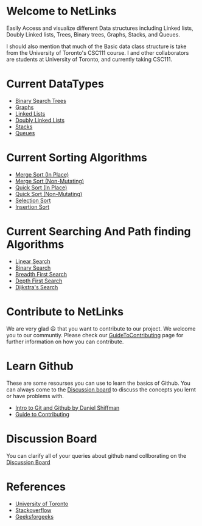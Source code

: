 # Welcome to NetLinks

Easily Access and visualize different Data structures including Linked lists, Doubly Linked lists, Trees, Binary trees, Graphs, Stacks, and Queues.

I should also mention that much of the Basic data class structure is take from the
University of Toronto's CSC111 course. I and other collaborators are students at
University of Toronto, and currently taking CSC111.

# Current DataTypes

- [Binary Search Trees](https://eeshannarula29.github.io/NetLinks/binary_trees)
- [Graphs](https://eeshannarula29.github.io/NetLinks/graphs)  
- [Linked Lists](https://eeshannarula29.github.io/NetLinks/linked_lists)
- [Doubly Linked Lists](https://eeshannarula29.github.io/NetLinks/doubly_linked_lists)
- [Stacks](https://eeshannarula29.github.io/NetLinks/stacks)
- [Queues](https://eeshannarula29.github.io/NetLinks/queues)

# Current Sorting Algorithms

- [Merge Sort (In Place)](https://eeshannarula29.github.io/NetLinks/sorting)
- [Merge Sort (Non-Mutating)](https://eeshannarula29.github.io/NetLinks/sorting)
- [Quick Sort (In Place)](https://eeshannarula29.github.io/NetLinks/sorting)
- [Quick Sort (Non-Mutating)](https://eeshannarula29.github.io/NetLinks/sorting)
- [Selection Sort](https://eeshannarula29.github.io/NetLinks/sorting)
- [Insertion Sort](https://eeshannarula29.github.io/NetLinks/sorting)

# Current Searching And Path finding Algorithms

- [Linear Search](https://eeshannarula29.github.io/NetLinks/searching)
- [Binary Search](https://eeshannarula29.github.io/NetLinks/searching)
- [Breadth First Search](https://eeshannarula29.github.io/NetLinks/searching)
- [Depth First Search](https://eeshannarula29.github.io/NetLinks/searching)
- [Dijkstra's Search](https://eeshannarula29.github.io/NetLinks/searching)

# Contribute to NetLinks
We are very glad 😃 that you want to contribute to our project. We welcome you to our communtiy. Please
check our [GuideToContributing](https://github.com/eeshannarula29/NetLinks/blob/main/CONTRIBUTING.md) page for further information on how you can contribute.

# Learn Github
These are some resourses you can use to learn the basics of Github. You can always come to the [Discussion board](https://github.com/eeshannarula29/NetLinks/discussions) to discuss the concepts you lernt or have problems with.
- [Intro to Git and Github by Daniel Shiffman](https://youtube.com/playlist?list=PLRqwX-V7Uu6ZF9C0YMKuns9sLDzK6zoiV)
- [Guide to Contributing](https://akrabat.com/the-beginners-guide-to-contributing-to-a-github-project/)

# Discussion Board
You can clarify all of your queries about github nand collborating on the [Discussion Board](https://github.com/eeshannarula29/NetLinks/discussions)

# References

- [University of Toronto](https://web.cs.toronto.edu/)
- [Stackoverflow](https://stackoverflow.com/)
- [Geeksforgeeks](https://www.geeksforgeeks.org/)
